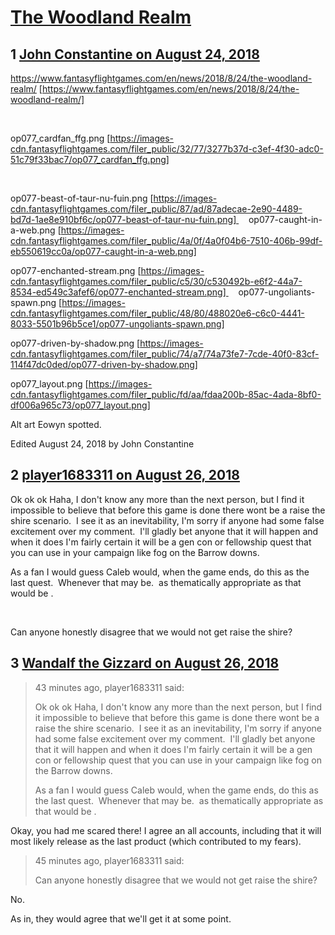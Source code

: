 # [The Woodland Realm](https://community.fantasyflightgames.com/topic/281548-the-woodland-realm/)

## 1 [John Constantine on August 24, 2018](https://community.fantasyflightgames.com/topic/281548-the-woodland-realm/?do=findComment&comment=3450945)

https://www.fantasyflightgames.com/en/news/2018/8/24/the-woodland-realm/ [https://www.fantasyflightgames.com/en/news/2018/8/24/the-woodland-realm/]

 

op077_cardfan_ffg.png [https://images-cdn.fantasyflightgames.com/filer_public/32/77/3277b37d-c3ef-4f30-adc0-51c79f33bac7/op077_cardfan_ffg.png]

 

op077-beast-of-taur-nu-fuin.png [https://images-cdn.fantasyflightgames.com/filer_public/87/ad/87adecae-2e90-4489-bd7d-1ae8e910bf6c/op077-beast-of-taur-nu-fuin.png]     op077-caught-in-a-web.png [https://images-cdn.fantasyflightgames.com/filer_public/4a/0f/4a0f04b6-7510-406b-99df-eb550619cc0a/op077-caught-in-a-web.png]

op077-enchanted-stream.png [https://images-cdn.fantasyflightgames.com/filer_public/c5/30/c530492b-e6f2-44a7-8534-ed549c3afef6/op077-enchanted-stream.png]     op077-ungoliants-spawn.png [https://images-cdn.fantasyflightgames.com/filer_public/48/80/488020e6-c6c0-4441-8033-5501b96b5ce1/op077-ungoliants-spawn.png]

op077-driven-by-shadow.png [https://images-cdn.fantasyflightgames.com/filer_public/74/a7/74a73fe7-7cde-40f0-83cf-114f47dc0ded/op077-driven-by-shadow.png]

op077_layout.png [https://images-cdn.fantasyflightgames.com/filer_public/fd/aa/fdaa200b-85ac-4ada-8bf0-df006a965c73/op077_layout.png]

Alt art Eowyn spotted.

Edited August 24, 2018 by John Constantine

## 2 [player1683311 on August 26, 2018](https://community.fantasyflightgames.com/topic/281548-the-woodland-realm/?do=findComment&comment=3451920)

Ok ok ok Haha, I don't know any more than the next person, but I find it impossible to believe that before this game is done there wont be a raise the shire scenario.  I see it as an inevitability, I'm sorry if anyone had some false excitement over my comment.  I'll gladly bet anyone that it will happen and when it does I'm fairly certain it will be a gen con or fellowship quest that you can use in your campaign like fog on the Barrow downs.  

As a fan I would guess Caleb would, when the game ends, do this as the last quest.  Whenever that may be.  as thematically appropriate as that would be .

 

Can anyone honestly disagree that we would not get raise the shire? 

## 3 [Wandalf the Gizzard on August 26, 2018](https://community.fantasyflightgames.com/topic/281548-the-woodland-realm/?do=findComment&comment=3451938)

> 43 minutes ago, player1683311 said:
> 
> Ok ok ok Haha, I don't know any more than the next person, but I find it impossible to believe that before this game is done there wont be a raise the shire scenario.  I see it as an inevitability, I'm sorry if anyone had some false excitement over my comment.  I'll gladly bet anyone that it will happen and when it does I'm fairly certain it will be a gen con or fellowship quest that you can use in your campaign like fog on the Barrow downs.   ﻿
> 
> As a fan I would guess Caleb would, when the game ends, do this as the last quest.  Whenever that may be.  as thematically appropriate as that would be .﻿

Okay, you had me scared there! I agree an all accounts, including that it will most likely release as the last product (which contributed to my fears).

> 45 minutes ago, player1683311 said:
> 
> Can anyone honestly disagree that we would not get raise the shire?

No.

As in, they would agree that we'll get it at some point.


